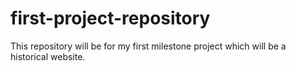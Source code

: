 # first-project-repository
This repository will be for my first milestone project which will be a historical website.
